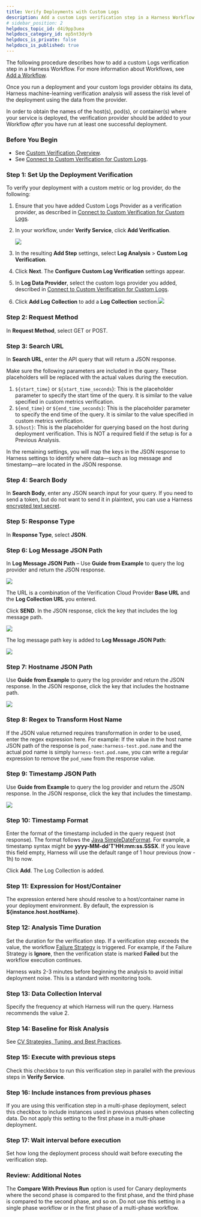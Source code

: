 ```yaml
---
title: Verify Deployments with Custom Logs
description: Add a custom Logs verification step in a Harness Workflow.
# sidebar_position: 2
helpdocs_topic_id: d4i9pp3uea
helpdocs_category_id: ep5nt3dyrb
helpdocs_is_private: false
helpdocs_is_published: true
---
```


The following procedure describes how to add a custom Logs verification step in a Harness Workflow. For more information about Workflows, see [Add a Workflow](https://docs.harness.io/article/m220i1tnia-workflow-configuration).

Once you run a deployment and your custom logs provider obtains its data, Harness machine-learning verification analysis will assess the risk level of the deployment using the data from the provider.

In order to obtain the names of the host(s), pod(s), or container(s) where your service is deployed, the verification provider should be added to your Workflow *after* you have run at least one successful deployment.

### Before You Begin

* See [Custom Verification Overview](custom-verification-overview.md).
* See [Connect to Custom Verification for Custom Logs](connect-to-custom-verification-for-custom-logs.md).

### Step 1: Set Up the Deployment Verification

To verify your deployment with a custom metric or log provider, do the following:

1. Ensure that you have added Custom Logs Provider as a verification provider, as described in [Connect to Custom Verification for Custom Logs](connect-to-custom-verification-for-custom-logs.md).
2. In your workflow, under **Verify Service**, click **Add Verification**.

   ![](./static/verify-deployments-with-custom-logs-63.png)
   
3. In the resulting **Add Step** settings, select **Log Analysis** > **Custom Log Verification**.
4. Click **Next**. The **Configure Custom Log Verification** settings appear.
5. In **Log Data Provider**, select the custom logs provider you added, described in [Connect to Custom Verification for Custom Logs](connect-to-custom-verification-for-custom-logs.md).
6. Click **Add Log Collection** to add a **Log Collection** section.![](./static/verify-deployments-with-custom-logs-64.png)

### Step 2: Request Method

In **Request Method**, select GET or POST.

### Step 3: Search URL

In **Search URL**, enter the API query that will return a JSON response.

Make sure the following parameters are included in the query. These placeholders will be replaced with the actual values during the execution.

1. `${start_time}` or `${start_time_seconds`}: This is the placeholder parameter to specify the start time of the query. It is similar to the value specified in custom metrics verification.
2. `${end_time}` or `${end_time_seconds}`: This is the placeholder parameter to specify the end time of the query. It is similar to the value specified in custom metrics verification.
3. `${host}`: This is the placeholder for querying based on the host during deployment verification. This is NOT a required field if the setup is for a Previous Analysis.

In the remaining settings, you will map the keys in the JSON response to Harness settings to identify where data—such as log message and timestamp—are located in the JSON response.

### Step 4: Search Body

In **Search Body**, enter any JSON search input for your query. If you need to send a token, but do not want to send it in plaintext, you can use a Harness [encrypted text secret](https://docs.harness.io/article/au38zpufhr-secret-management#encrypted_text).

### Step 5: Response Type

In **Response Type**, select **JSON**.

### Step 6: Log Message JSON Path

In **Log Message JSON Path** – Use **Guide from Example** to query the log provider and return the JSON response.

![](./static/verify-deployments-with-custom-logs-65.png)

The URL is a combination of the Verification Cloud Provider **Base URL** and the **Log Collection URL** you entered.

Click **SEND**. In the JSON response, click the key that includes the log message path.

![](./static/verify-deployments-with-custom-logs-66.png)

The log message path key is added to **Log Message JSON Path**:

![](./static/verify-deployments-with-custom-logs-67.png)

### Step 7: Hostname JSON Path

Use **Guide from Example** to query the log provider and return the JSON response. In the JSON response, click the key that includes the hostname path.

![](./static/verify-deployments-with-custom-logs-68.png)

### Step 8: Regex to Transform Host Name

If the JSON value returned requires transformation in order to be used, enter the regex expression here. For example: If the value in the host name JSON path of the response is `pod_name:harness-test.pod.name` and the actual pod name is simply `harness-test.pod.name`, you can write a regular expression to remove the `pod_name` from the response value.

### Step 9: Timestamp JSON Path

Use **Guide from Example** to query the log provider and return the JSON response. In the JSON response, click the key that includes the timestamp.

![](./static/verify-deployments-with-custom-logs-69.png)

### Step 10: Timestamp Format

Enter the format of the timestamp included in the query request (not response). The format follows the [Java SimpleDateFormat](https://docs.oracle.com/javase/8/docs/api/java/text/SimpleDateFormat.html). For example, a timestamp syntax might be **yyyy-MM-dd'T'HH:mm:ss.SSSX**. If you leave this field empty, Harness will use the default range of 1 hour previous (now - 1h) to now.

Click **Add**. The Log Collection is added.

### Step 11: Expression for Host/Container

The expression entered here should resolve to a host/container name in your deployment environment. By default, the expression is **${instance.host.hostName}**.

### Step 12: Analysis Time Duration

Set the duration for the verification step. If a verification step exceeds the value, the workflow [Failure Strategy](https://docs.harness.io/article/m220i1tnia-workflow-configuration#failure_strategy) is triggered. For example, if the Failure Strategy is **Ignore**, then the verification state is marked **Failed** but the workflow execution continues.

Harness waits 2-3 minutes before beginning the analysis to avoid initial deployment noise. This is a standard with monitoring tools.

### Step 13: Data Collection Interval

Specify the frequency at which Harness will run the query. Harness recommends the value 2.

### Step 14: Baseline for Risk Analysis

See [CV Strategies, Tuning, and Best Practices](../continuous-verification-overview/concepts-cv/cv-strategies-and-best-practices.md).

### Step 15: Execute with previous steps

Check this checkbox to run this verification step in parallel with the previous steps in **Verify Service**.

### Step 16: Include instances from previous phases

If you are using this verification step in a multi-phase deployment, select this checkbox to include instances used in previous phases when collecting data. Do not apply this setting to the first phase in a multi-phase deployment.

### Step 17: Wait interval before execution

Set how long the deployment process should wait before executing the verification step.

### Review: Additional Notes

The **Compare With Previous Run** option is used for Canary deployments where the second phase is compared to the first phase, and the third phase is compared to the second phase, and so on. Do not use this setting in a single phase workflow or in the first phase of a multi-phase workflow.

